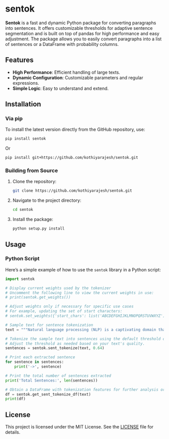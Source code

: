 
# sentok

**Sentok** is a fast and dynamic Python package for converting paragraphs into sentences. It offers customizable thresholds for adaptive sentence segmentation and is built on top of pandas for high performance and easy adjustment. The package allows you to easily convert paragraphs into a list of sentences or a DataFrame with probability columns.

## Features

- **High Performance**: Efficient handling of large texts.
- **Dynamic Configuration**: Customizable parameters and regular expressions.
- **Simple Logic**: Easy to understand and extend.

## Installation

### Via pip

To install the latest version directly from the GitHub repository, use:

```bash
pip install sentok
```

Or

```bash
pip install git+https://github.com/kothiyarajesh/sentok.git
```

### Building from Source

1. Clone the repository:

    ```bash
    git clone https://github.com/kothiyarajesh/sentok.git
    ```

2. Navigate to the project directory:

    ```bash
    cd sentok
    ```

3. Install the package:

    ```bash
    python setup.py install
    ```

## Usage

### Python Script

Here’s a simple example of how to use the `sentok` library in a Python script:

```python
import sentok

# Display current weights used by the tokenizer
# Uncomment the following line to view the current weights in use:
# print(sentok.get_weights())

# Adjust weights only if necessary for specific use cases
# For example, updating the set of start characters:
# sentok.set_weights({'start_chars': list('ABCDEFGHIJKLMNOPQRSTUVWXYZ')})

# Sample text for sentence tokenization
text = """Natural language processing (NLP) is a captivating domain that merges computer science, artificial intelligence, and linguistics. It empowers computers to comprehend, interpret, and produce human language in a manner that is both useful and insightful. NLP finds application in various fields, such as text analysis, speech recognition, and machine translation. For example, advanced language models like GPT-3 have showcased exceptional skills in generating text that resembles human writing and in answering queries. As technology progresses, NLP continues to advance, enhancing its precision and expanding its scope of applications."""

# Tokenize the sample text into sentences using the default threshold of 0.65
# Adjust the threshold as needed based on your text's quality.
sentences = sentok.sent_tokenize(text, 0.64)

# Print each extracted sentence
for sentence in sentences:
    print('->', sentence)

# Print the total number of sentences extracted
print('Total Sentences:', len(sentences))

# Obtain a DataFrame with tokenization features for further analysis or model training:
df = sentok.get_sent_tokenize_df(text)
print(df)
```

## License

This project is licensed under the MIT License. See the [LICENSE](LICENSE) file for details.
